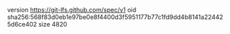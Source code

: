 version https://git-lfs.github.com/spec/v1
oid sha256:568f83d0eb1e97be0e8f4400d3f5951177b77c1fd9dd4b8141a224425d6ce402
size 4820
